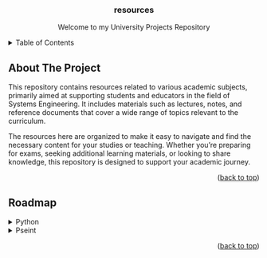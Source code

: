 <a id="readme-top"></a>
<!-- PROJECT LOGO -->
<br />
<div align="center">

  <h3 align="center">resources</h3>

  <p align="center">
    Welcome to my University Projects Repository
  </p>

</div>

<!-- TABLE OF CONTENTS -->
<details>
  <summary>Table of Contents</summary>
  <ol>
    <li><a href="#about-the-project">About The Project</a></li>
    <li><a href="#roadmap">Roadmap</a></li>
    <li><a href="#resources">Resources</a></li>
    <li><a href="#license">License</a></li>
    <li><a href="#contact">Contact</a></li>
  </ol>
</details> 

<!-- ABOUT THE PROJECT -->
## About The Project

This repository contains resources related to various academic subjects, primarily aimed at supporting students and educators in the field of Systems Engineering. It includes materials such as lectures, notes, and reference documents that cover a wide range of topics relevant to the curriculum.

The resources here are organized to make it easy to navigate and find the necessary content for your studies or teaching. Whether you’re preparing for exams, seeking additional learning materials, or looking to share knowledge, this repository is designed to support your academic journey.

<p align="right">(<a href="#readme-top">back to top</a>)</p>

<!-- ROADMAP -->
## Roadmap

<details>
<summary>Python</summary>

[![Python](https://img.shields.io/badge/Python-3776AB.svg?style=for-the-badge&logo=Python&logoColor=white)](./development/Python/)
[![PyPI](https://img.shields.io/badge/PyPI-3775A9.svg?style=for-the-badge&logo=PyPI&logoColor=white)](./development/Python/)
[![PyCharm](https://img.shields.io/badge/PyCharm-000000.svg?style=for-the-badge&logo=PyCharm&logoColor=white)](./development/Python/)
[![Jupyter](https://img.shields.io/badge/Jupyter-F37626.svg?style=for-the-badge&logo=Jupyter&logoColor=white)](./development/Python/)
[![NumPy](https://img.shields.io/badge/NumPy-013243.svg?style=for-the-badge&logo=NumPy&logoColor=white)](./development/Python/)


```bash
Python
------
│  
├── Tutorials
│   ├── @Nacho_Cabanes
│   ├── @LaCasaInformatica
│   └── @hdeleon.net
│
├── Projects 
│    ├── Operators
│    ├── Conditionals
│    ├── Loops
│    ├── Functions
│    └── Modules
├── Csharp.csproj
├── Csharp.sln
└── .gitignore
```

</details> 

<details>
<summary>Pseint</summary>

```bash
Python
------
│  
├── Tutorials
│   ├── @Nacho_Cabanes
│   ├── @LaCasaInformatica
│   └── @hdeleon.net
│
├── Projects 
│    ├── Operators
│    ├── Conditionals
│    ├── Loops
│    ├── Functions
│    └── Modules
├── Csharp.csproj
├── Csharp.sln
└── .gitignore
```

</details> 

<p align="right">(<a href="#readme-top">back to top</a>)</p>
